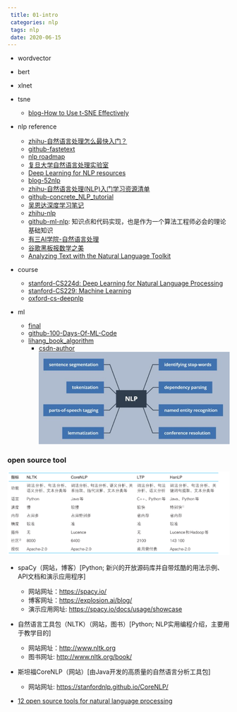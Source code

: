 ```yaml
---
 title: 01-intro
 categories: nlp
 tags: nlp
 date: 2020-06-15
---
```


- wordvector
- bert
- xlnet
- tsne
    - [blog-How to Use t-SNE Effectively](https://distill.pub/2016/misread-tsne/)
- nlp reference
    - [zhihu-自然语言处理怎么最快入门？](https://www.zhihu.com/question/19895141)
    - [github-fastetext](https://github.com/facebookresearch/fastText)
    - [nlp roadmap](https://github.com/graykode/nlp-roadmap)
    - [复旦大学自然语言处理实验室](https://github.com/FudanNLP)
    - [Deep Learning for NLP resources](https://github.com/andrewt3000/dl4nlp)
    - [blog-52nlp](http://www.52nlp.cn/)
    - [zhihu-自然语言处理(NLP)入门学习资源清单](https://zhuanlan.zhihu.com/p/29791380)
    - [github-concrete_NLP_tutorial](https://github.com/hundredblocks/concrete_NLP_tutorial)
    - [吴恩达深度学习笔记](https://github.com/fengdu78/deeplearning_ai_books)
    - [zhihu-nlp](https://zhuanlan.zhihu.com/p/80217404)
    - [github-ml-nlp](https://github.com/NLP-LOVE/ML-NLP): 知识点和代码实现，也是作为一个算法工程师必会的理论基础知识
    - [有三AI学院-自然语言处理](https://zhuanlan.zhihu.com/c_1192412642935922688)
    - [谷歌黑板报数学之美](https://china.googleblog.com/2006/04/blog-post_7327.html)
    - [Analyzing Text with the Natural Language Toolkit](http://www.nltk.org/book/)
- course
    - [stanford-CS224d: Deep Learning for Natural Language Processing](http://web.stanford.edu/class/cs224n/index.html#schedule)
    - [stanford-CS229: Machine Learning](http://cs229.stanford.edu/)
    - [oxford-cs-deepnlp](https://github.com/oxford-cs-deepnlp-2017)

- ml
    - [final](https://mp.weixin.qq.com/s?__biz=MzI0ODcxODk5OA==&mid=2247503047&idx=4&sn=dc75752a388cd21292432f884b1115e5&chksm=e99eff3edee97628e7947a8ca3f3ba8e6d3bd18ae87b93a0840ac95da748a1cfffaf32f8e257&mpshare=1&scene=1&srcid=03062NInvNwU7SUFzSjJxHKJ&key=06b9089f8b38a19daaedd342d3857c308173269183c64809cf6cb2fd5e09c48df60d5d35a133b36859811764c06121495a0a83a88529812f28494c3f83e5317dd8863c066ec3b82842a5a330ea8b2bc5&ascene=0&uin=MjM2ODI2NDIwMQ%3D%3D&devicetype=iMac+MacBookPro11%2C1+OSX+OSX+10.12.6+build(16G1408)&version=12020810&nettype=WIFI&lang=zh_CN&fontScale=100&pass_ticket=pCvyYrLxxZ6vJ2PIxP7GzQRL%2BuW9dsL0uSnuYrb34IpRPAte%2BnGUz%2B16S50kwo25)
    - [github-100-Days-Of-ML-Code](https://github.com/Avik-Jain/100-Days-Of-ML-Code)
    - [lihang_book_algorithm](https://github.com/WenDesi/lihang_book_algorithm)
        - [csdn-author](https://blog.csdn.net/wds2006sdo/category_6314784.html)
![text_processing](imgs/text_processing.jpg)


### open source tool

![open nlp tool](imgs/open_nlp_tool.png)

-  spaCy（网站，博客）[Python; 新兴的开放源码库并自带炫酷的用法示例、API文档和演示应用程序]
    - 网站网址：https://spacy.io/
    - 博客网址：https://explosion.ai/blog/
    - 演示应用网址: https://spacy.io/docs/usage/showcase

- 自然语言工具包（NLTK）（网站，图书）[Python; NLP实用编程介绍，主要用于教学目的]
    - 网站网址：http://www.nltk.org
    - 图书网址: http://www.nltk.org/book/
- 斯坦福CoreNLP（网站）[由Java开发的高质量的自然语言分析工具包]
    - 网站网址: https://stanfordnlp.github.io/CoreNLP/



- [12 open source tools for natural language processing](https://opensource.com/article/19/3/natural-language-processing-tools)

